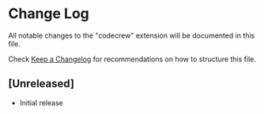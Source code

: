 # Change Log

All notable changes to the "codecrew" extension will be documented in this file.

Check [Keep a Changelog](http://keepachangelog.com/) for recommendations on how to structure this file.

## [Unreleased]

- Initial release